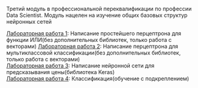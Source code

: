 Третий модуль в профессиональной переквалификации по профессии Data Scientist. Модуль нацелен на изучение общих базовых структур нейронных сетей
                                                  
[Лабораторная работа 1](https://github.com/lukianchik/NN/blob/main/nn-lab-1.ipynb): Написание простейшего перцептрона для функции ИЛИ(без дополнительных библиотек, только работа с векторами)                                                                                                       [Лабораторная работа 2](https://github.com/lukianchik/NN/blob/main/nn-lab-2.ipynb): Написание перцептрона для мультиклассовой классификации(без дополнительных библиотек, только работа с векторами)                                                                                                     
[Лабораторная работа 3](https://github.com/lukianchik/NN/blob/main/nn-lab-3.ipynb): Написание нейронной сети для предсказывания цены(библиотека Keras)                                                  
[Лабораторная работа 4](https://github.com/lukianchik/NN/blob/main/nn-lab-4.ipynb): Классификация(обучение с подкреплением)                                              
